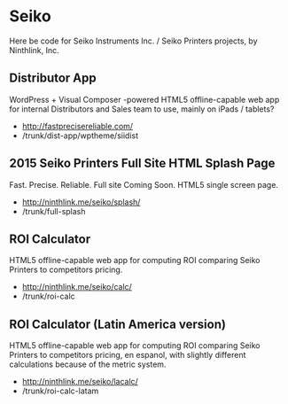 Seiko
=======

Here be code for Seiko Instruments Inc. / Seiko Printers projects, by Ninthlink, Inc.

## Distributor App

WordPress + Visual Composer -powered HTML5 offline-capable web app for internal Distributors and Sales team to use, mainly on iPads / tablets?

- http://fastprecisereliable.com/
- /trunk/dist-app/wptheme/siidist

## 2015 Seiko Printers Full Site HTML Splash Page

Fast. Precise. Reliable. Full site Coming Soon. HTML5 single screen page.

- http://ninthlink.me/seiko/splash/
- /trunk/full-splash

## ROI Calculator

HTML5 offline-capable web app for computing ROI comparing Seiko Printers to competitors pricing.

- http://ninthlink.me/seiko/calc/
- /trunk/roi-calc

## ROI Calculator (Latin America version)

HTML5 offline-capable web app for computing ROI comparing Seiko Printers to competitors pricing, en espanol, with slightly different calculations because of the metric system.

- http://ninthlink.me/seiko/lacalc/
- /trunk/roi-calc-latam


